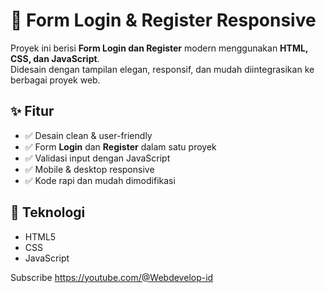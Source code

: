 # 🔐 Form Login & Register Responsive

Proyek ini berisi **Form Login dan Register** modern menggunakan **HTML, CSS, dan JavaScript**.  
Didesain dengan tampilan elegan, responsif, dan mudah diintegrasikan ke berbagai proyek web.

## ✨ Fitur
- ✅ Desain clean & user-friendly
- ✅ Form **Login** dan **Register** dalam satu proyek
- ✅ Validasi input dengan JavaScript
- ✅ Mobile & desktop responsive
- ✅ Kode rapi dan mudah dimodifikasi

## 📂 Teknologi
- HTML5
- CSS
- JavaScript

Subscribe https://youtube.com/@Webdevelop-id
